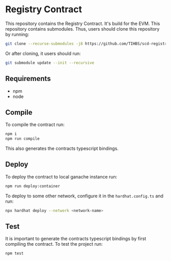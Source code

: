 # Registry Contract

This repository contains the Registry Contract.
It's build for the EVM.
This repository contains submodules.
Thus, users should clone this repository by running:

```bash
git clone --recurse-submodules -j8 https://github.com/TIHBS/scd-registry-contract.git
```

Or after cloning, it users should run:

```bash
git submodule update --init --recursive
```

## Requirements

- npm
- node

## Compile

To compile the contract run:

```bash
npm i
npm run compile
```

This also generates the contracts typescript bindings.

## Deploy

To deploy the contract to local ganache instance run:

```bash
npm run deploy:container
```

To deploy to some other network, configure it in the `hardhat.config.ts` and run:

```bash
npx hardhat deploy --network <network-name>
```

## Test

It is important to generate the contracts typescript bindings by first compiling the contract.
To test the project run:

```bash
npm test
```
